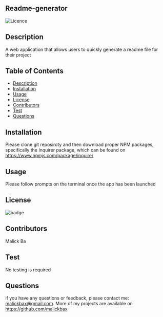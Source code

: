 
## Readme-generator
![Licence](http://img.shields.io/badge/license-MIT-blue.svg)

## Description
A web application that allows users to quickly generate a readme file for their project

## Table of Contents
- [Description](#description)
- [Installation](#installation)
- [Usage](#usage)
- [License](#license)
- [Contributors](#contributors)
- [Test](#test)
- [Questions](#questions)

## Installation
Please clone git reposiroty and then download proper NPM packages, specifically the Inquirer package, which can be found on https://www.npmjs.com/package/inquirer

## Usage
Please follow prompts on the terminal once the app has been launched

## License
![badge](https://img.shields.io/badge/license-MIT-brightgreen)

## Contributors
Malick Ba

## Test
No testing is required

## Questions
if you have any questions or feedback, please contact me: malickbax@gmail.com. More of my projects are available on https://github.com/malickbax

